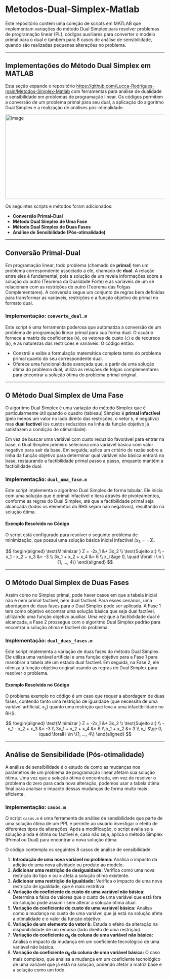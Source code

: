 # Metodos-Dual-Simplex-Matlab
Este repositório contém uma coleção de scripts em MATLAB que implementam variações do método Dual Simplex para resolver problemas de programação linear (PL), códigos auxiliares para converter o modelo primal para o dual e também para 8 casos de análise de sensibilidade, quando são realizadas pequenas alterações no problema.

---

## Implementações do Método Dual Simplex em MATLAB
Esta seção expande o repositório https://github.com/Lucca-Rodrigues-main/Metodos-Simplex-Matlab com ferramentas para análise de dualidade e sensibilidade em problemas de programação linear. Os códigos permitem a conversão de um problema primal para seu dual, a aplicação do algoritmo Dual Simplex e a realização de análises pós-otimalidade.

<img width="512" height="266" alt="image" src="https://github.com/user-attachments/assets/edf3a094-8b96-4301-86f8-bbb1fa36a2c3" />

Os seguintes scripts e métodos foram adicionados:
* **Conversão Primal-Dual**
* **Método Dual Simplex de Uma Fase**
* **Método Dual Simplex de Duas Fases**
* **Análise de Sensibilidade (Pós-otimalidade)**

---

## Conversão Primal-Dual
Em programação linear, todo problema (chamado de **primal**) tem um problema correspondente associado a ele, chamado de **dual**. A relação entre eles é fundamental, pois a solução de um revela informações sobre a solução do outro (Teorema da Dualidade Forte) e as variáveis de um se relacionam com as restrições do outro (Teorema das Folgas Complementares). A conversão segue um conjunto de regras bem definidas para transformar as variáveis, restrições e a função objetivo do primal no formato dual.

### Implementação: `converte_dual.m`
Este script é uma ferramenta poderosa que automatiza a conversão de um problema de programação linear primal para sua forma dual. O usuário fornece a matriz de coeficientes (`A`), os vetores de custo (`c`) e de recursos (`b`), e as naturezas das restrições e variáveis. O código então:
- Constrói e exibe a formulação matemática completa tanto do problema primal quanto do seu correspondente dual.
- Oferece uma funcionalidade avançada que, a partir de uma solução ótima do problema dual, utiliza as relações de folgas complementares para encontrar a solução ótima do problema primal original.

---

## O Método Dual Simplex de Uma Fase
O algoritmo Dual Simplex é uma variação do método Simplex que é particularmente útil quando o quadro (tableau) Simplex é **primal infactível** (pelo menos um valor no lado direito das restrições, o vetor `b`, é negativo) mas **dual factível** (os custos reduzidos na linha da função objetivo já satisfazem a condição de otimalidade).

Em vez de buscar uma variável com custo reduzido favorável para entrar na base, o Dual Simplex primeiro seleciona uma variável básica com valor negativo para sair da base. Em seguida, aplica um critério de razão sobre a linha da função objetivo para determinar qual variável não básica entrará na base, restaurando a factibilidade primal passo a passo, enquanto mantém a factibilidade dual.

### Implementação: `dual_uma_fase.m`
Este script implementa o algoritmo Dual Simplex de forma tabular. Ele inicia com uma solução que é primal infactível e itera através de pivoteamentos, conforme as regras do Dual Simplex, até que a factibilidade primal seja alcançada (todos os elementos do RHS sejam não negativos), resultando na solução ótima.

#### Exemplo Resolvido no Código
O script está configurado para resolver o seguinte problema de minimização, que possui uma solução básica inicial infactível ($x_3 = -3$).

$$
\begin{aligned}
\text{Minimizar } Z = -2x_1 &+ 3x_2 \\
\text{Sujeito a:} \\
-x_1 - x_2 + x_3 &= -3 \\
3x_1 + x_2 + x_4 &= 6 \\
x_i &\ge 0, \quad \forall i \in \{1, ..., 4\}
\end{aligned}
$$

---

## O Método Dual Simplex de Duas Fases
Assim como no Simplex primal, pode haver casos em que a tabela inicial não é nem primal factível, nem dual factível. Para esses cenários, uma abordagem de duas fases para o Dual Simplex pode ser aplicada. A Fase 1 tem como objetivo encontrar uma solução básica que seja dual factível, utilizando uma função objetivo auxiliar. Uma vez que a factibilidade dual é alcançada, a Fase 2 prossegue com o algoritmo Dual Simplex padrão para encontrar a solução ótima e factível do problema.

### Implementação: `dual_duas_fases.m`
Este script implementa a variação de duas fases do método Dual Simplex. Ele utiliza uma variável artificial e uma função objetivo para a Fase 1 para manobrar a tabela até um estado dual factível. Em seguida, na Fase 2, ele otimiza a função objetivo original usando as regras do Dual Simplex para resolver o problema.

#### Exemplo Resolvido no Código
O problema exemplo no código é um caso que requer a abordagem de duas fases, contendo tanto uma restrição de igualdade (que necessita de uma variável artificial, $x_5$) quanto uma restrição que leva a uma infactibilidade no RHS.

$$
\begin{aligned}
\text{Minimizar } Z = -2x_1 &+ 3x_2 \\
\text{Sujeito a:} \\
-x_1 - x_2 + x_3 &= -3 \\
3x_1 + x_2 + x_4 &= 6 \\
x_1 + x_2 &= 3 \\
x_i &\ge 0, \quad \forall i \in \{1, ..., 4\}
\end{aligned}
$$

---

## Análise de Sensibilidade (Pós-otimalidade)
A análise de sensibilidade é o estudo de como as mudanças nos parâmetros de um problema de programação linear afetam sua solução ótima. Uma vez que a solução ótima é encontrada, em vez de resolver o problema do zero para cada nova alteração, podemos usar a tabela ótima final para analisar o impacto dessas mudanças de forma muito mais eficiente.

### Implementação: `casos.m`
O script `casos.m` é uma ferramenta de análise de sensibilidade que parte de uma solução ótima de um PPL e permite ao usuário investigar o efeito de diferentes tipos de alterações. Após a modificação, o script avalia se a solução ainda é ótima ou factível e, caso não seja, aplica o método Simplex (Primal ou Dual) para encontrar a nova solução ótima.

O código contempla os seguintes 8 casos de análise de sensibilidade:
1.  **Introdução de uma nova variável no problema:** Analisa o impacto da adição de uma nova atividade ou produto ao modelo.
2.  **Adicionar uma restrição de desigualdade:** Verifica como uma nova restrição do tipo $\le$ ou $\ge$ afeta a solução ótima existente.
3.  **Adicionar uma restrição de igualdade:** Verifica o impacto de uma nova restrição de igualdade, que é mais restritiva.
4.  **Variação do coeficiente de custo de uma variável não básica:** Determina a faixa de valores que o custo de uma variável que está fora da solução pode assumir sem alterar a solução ótima atual.
5.  **Variação do coeficiente de custo de uma variável básica:** Analisa como a mudança no custo de uma variável que já está na solução afeta a otimalidade e o valor da função objetivo.
6.  **Variação de um elemento do vetor b:** Estuda o efeito da alteração na disponibilidade de um recurso (lado direito de uma restrição).
7.  **Variação do coeficiente $\alpha_{ij}$ da coluna de uma variável não básica:** Analisa o impacto da mudança em um coeficiente tecnológico de uma variável não básica.
8.  **Variação do coeficiente $\alpha_{ij}$ da coluna de uma variável básica:** O caso mais complexo, que analisa a mudança em um coeficiente tecnológico de uma variável que já está na solução, podendo afetar a matriz base e a solução como um todo.
